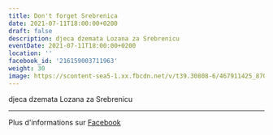 ```yaml
---
title: Don't forget Srebrenica
date: 2021-07-11T18:00:00+0200
draft: false
description: djeca dzemata Lozana za Srebrenicu
eventDate: 2021-07-11T18:00:00+0200
location: ''
facebook_id: '216159003711963'
weight: 30
image: https://scontent-sea5-1.xx.fbcdn.net/v/t39.30808-6/467911425_8702124949883247_8451066247417132989_n.jpg?_nc_cat=103&ccb=1-7&_nc_sid=9e60e4&_nc_ohc=6_bDsK7zGqcQ7kNvwGeAPCa&_nc_oc=Adn1t_ZXaTBpSfiu1mH0wCAvmzQMAA7Yjy4x6H-GvgITr1ZnC51UUGvvTM6sZQjQ5sM&_nc_zt=23&_nc_ht=scontent-sea5-1.xx&edm=ABTKTjYEAAAA&_nc_gid=plV8059fShSkac7z7gzL5g&oh=00_AfSIU_aBFNoYAV3lwHIJgnH1rWlambfiNXTokL7VxFlgMw&oe=687D03D9
---
```


djeca dzemata Lozana za Srebrenicu

---

Plus d'informations sur [Facebook](https://facebook.com/events/216159003711963)